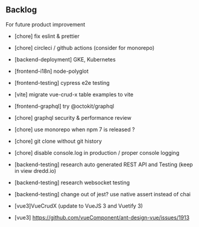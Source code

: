 ## Backlog

For future product improvement
- [chore] fix eslint & prettier

- [chore] circleci / github actions (consider for monorepo)
- [backend-deployment] GKE, Kubernetes
- [frontend-i18n] node-polyglot
- [frontend-testing] cypress e2e testing
- [vite] migrate vue-crud-x table examples to vite
- [frontend-graphql] try @octokit/graphql

- [chore] graphql security & performance review
- [chore] use monorepo when npm 7 is released ?
- [chore] git clone without git history

- [chore] disable console.log in production / proper console logging
- [backend-testing] research auto generated REST API and Testing (keep in view dredd.io)
- [backend-testing] research websocket testing
- [backend-testing] change out of jest? use native assert instead of chai
- [vue3]VueCrudX (update to VueJS 3 and Vuetify 3)
- [vue3] https://github.com/vueComponent/ant-design-vue/issues/1913
